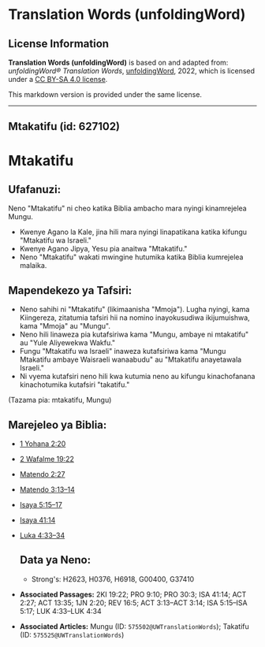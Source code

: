 # Translation Words (unfoldingWord)

## License Information

**Translation Words (unfoldingWord)** is based on and adapted from: _unfoldingWord® Translation Words_, [unfoldingWord](https://unfoldingword.org/utw), 2022, which is licensed under a [CC BY-SA 4.0 license](https://creativecommons.org/licenses/by-sa/4.0/legalcode.en).

This markdown version is provided under the same license.



--------------------------------

## Mtakatifu (id: 627102)

Mtakatifu
=========

Ufafanuzi:
----------

Neno "Mtakatifu" ni cheo katika Biblia ambacho mara nyingi kinamrejelea Mungu.

* Kwenye Agano la Kale, jina hili mara nyingi linapatikana katika kifungu "Mtakatifu wa Israeli."
* Kwenye Agano Jipya, Yesu pia anaitwa "Mtakatifu."
* Neno "Mtakatifu" wakati mwingine hutumika katika Biblia kumrejelea malaika.

Mapendekezo ya Tafsiri:
-----------------------

* Neno sahihi ni "Mtakatifu" (likimaanisha "Mmoja"). Lugha nyingi, kama Kiingereza, zitatumia tafsiri hii na nomino inayokusudiwa ikijumuishwa, kama "Mmoja" au "Mungu".
* Neno hili linaweza pia kutafsiriwa kama "Mungu, ambaye ni mtakatifu" au "Yule Aliyewekwa Wakfu."
* Fungu "Mtakatifu wa Israeli" inaweza kutafsiriwa kama "Mungu Mtakatifu ambaye Waisraeli wanaabudu" au "Mtakatifu anayetawala Israeli."
* Ni vyema kutafsiri neno hili kwa kutumia neno au kifungu kinachofanana kinachotumika kutafsiri "takatifu."

(Tazama pia: mtakatifu, Mungu)

Marejeleo ya Biblia:
--------------------

* [1 Yohana 2:20](https://ref.ly/1John2:20)
* [2 Wafalme 19:22](https://ref.ly/2Kgs19:22)
* [Matendo 2:27](https://ref.ly/Acts2:27)
* [Matendo 3:13–14](https://ref.ly/Acts3:13-Acts3:14)
* [Isaya 5:15–17](https://ref.ly/Isa5:15-Isa5:17)
* [Isaya 41:14](https://ref.ly/Isa41:14)
* [Luka 4:33–34](https://ref.ly/Luke4:33-Luke4:34)

    Data ya Neno:
    -------------

    + Strong's: H2623, H0376, H6918, G00400, G37410

* **Associated Passages:** 2KI 19:22; PRO 9:10; PRO 30:3; ISA 41:14; ACT 2:27; ACT 13:35; 1JN 2:20; REV 16:5; ACT 3:13–ACT 3:14; ISA 5:15–ISA 5:17; LUK 4:33–LUK 4:34
* **Associated Articles:** Mungu (ID: `575502@UWTranslationWords`); Takatifu (ID: `575525@UWTranslationWords`)

